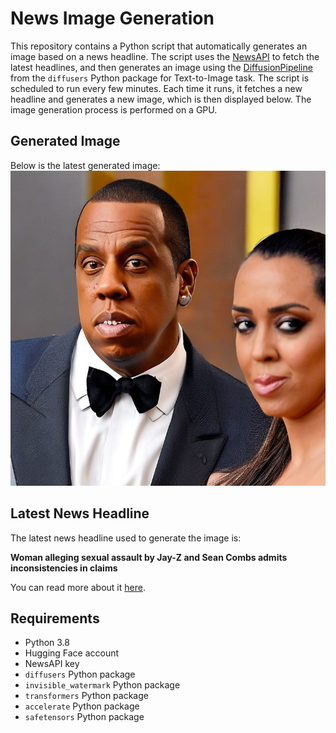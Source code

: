 # News Image Generation
This repository contains a Python script that automatically generates an image based on a news headline. The script uses the [NewsAPI](https://newsapi.org/) to fetch the latest headlines, and then generates an image using the [DiffusionPipeline](https://github.com/huggingface/diffusers) from the `diffusers` Python package for Text-to-Image task.
The script is scheduled to run every few minutes. Each time it runs, it fetches a new headline and generates a new image, which is then displayed below. The image generation process is performed on a GPU.

## Generated Image
Below is the latest generated image:
![Generated Image](image.png)

## Latest News Headline
The latest news headline used to generate the image is:

**Woman alleging sexual assault by Jay-Z and Sean Combs admits inconsistencies in claims**

You can read more about it [here](https://news.google.com/rss/articles/CBMioAFBVV95cUxOeDdCRERzZmRCVzBtZ1VfaFFMTEoxUlZlbGVoUFE4cHV3MmlLUW1ydXFIanc5alNIam1ZcllqUC1jX2QySE1STUl6RGFWOXFWZ1JQMm1DX0VwbG83NkNuVkN0ZncxSnUtN1FZS2dyRTBuZGhwVWE1TkJqWWI3WTNvRElMSUEtYm5pSENtNUtJSDU2SXlELVNXNEFid0JiMmNk0gGgAUFVX3lxTE1pRHZmNlZYSjlhNjNIbHRTTEc1R1ZtbTJHbXUzak95TFZNeW1abXpNY05abWVYNVFZeTJ6SG9KbUQ3RTFKTUJUazBKRFRrallaeFoxOEc4X29jQWFGMlB1VUdWMndEX2k3VVlMcGhKb09uSk5tOWRNYlBxb1VEdkQybEJkUzVlanRicE03NVlteFRUN0xheWFveVk1RHJsekY?oc=5).

## Requirements
- Python 3.8
- Hugging Face account
- NewsAPI key
- `diffusers` Python package
- `invisible_watermark` Python package
- `transformers` Python package
- `accelerate` Python package
- `safetensors` Python package
